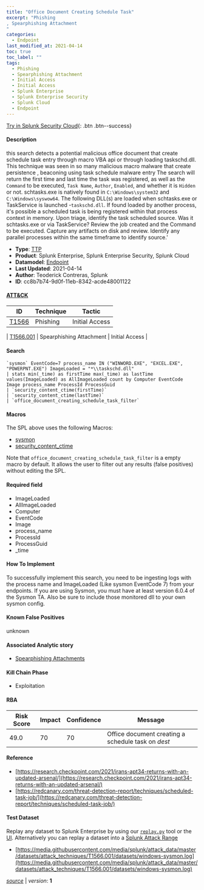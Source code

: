 ```yaml
---
title: "Office Document Creating Schedule Task"
excerpt: "Phishing
, Spearphishing Attachment
"
categories:
  - Endpoint
last_modified_at: 2021-04-14
toc: true
toc_label: ""
tags:
  - Phishing
  - Spearphishing Attachment
  - Initial Access
  - Initial Access
  - Splunk Enterprise
  - Splunk Enterprise Security
  - Splunk Cloud
  - Endpoint
---
```




[Try in Splunk Security Cloud](https://www.splunk.com/en_us/cyber-security.html){: .btn .btn--success}

#### Description

this search detects a potential malicious office document that create schedule task entry through macro VBA api or through loading taskschd.dll. This technique was seen in so many malicious macro malware that create persistence , beaconing using task schedule malware entry The search will return the first time and last time the task was registered, as well as the `Command` to be executed, `Task Name`, `Author`, `Enabled`, and whether it is `Hidden` or not. schtasks.exe is natively found in `C:\Windows\system32` and `C:\Windows\syswow64`. The following DLL(s) are loaded when schtasks.exe or TaskService is launched -`taskschd.dll`. If found loaded by another process, it's possible a scheduled task is being registered within that process context in memory. Upon triage, identify the task scheduled source. Was it schtasks.exe or via TaskService? Review the job created and the Command to be executed. Capture any artifacts on disk and review. Identify any parallel processes within the same timeframe to identify source.'

- **Type**: [TTP](https://github.com/splunk/security_content/wiki/object-Analytic-Types)
- **Product**: Splunk Enterprise, Splunk Enterprise Security, Splunk Cloud
- **Datamodel**: [Endpoint](https://docs.splunk.com/Documentation/CIM/latest/User/Endpoint)
- **Last Updated**: 2021-04-14
- **Author**: Teoderick Contreras, Splunk
- **ID**: cc8b7b74-9d0f-11eb-8342-acde48001122


#### [ATT&CK](https://attack.mitre.org/)

| ID             | Technique        |  Tactic             |
| -------------- | ---------------- |-------------------- |
| [T1566](https://attack.mitre.org/techniques/T1566/) | Phishing | Initial Access |

| [T1566.001](https://attack.mitre.org/techniques/T1566/001/) | Spearphishing Attachment | Initial Access |

#### Search

```
`sysmon` EventCode=7 process_name IN ("WINWORD.EXE", "EXCEL.EXE", "POWERPNT.EXE") ImageLoaded = "*\\taskschd.dll" 
| stats min(_time) as firstTime max(_time) as lastTime values(ImageLoaded) as AllImageLoaded count by Computer EventCode Image process_name ProcessId ProcessGuid 
| `security_content_ctime(firstTime)` 
| `security_content_ctime(lastTime)` 
| `office_document_creating_schedule_task_filter`
```

#### Macros
The SPL above uses the following Macros:
* [sysmon](https://github.com/splunk/security_content/blob/develop/macros/sysmon.yml)
* [security_content_ctime](https://github.com/splunk/security_content/blob/develop/macros/security_content_ctime.yml)

Note that `office_document_creating_schedule_task_filter` is a empty macro by default. It allows the user to filter out any results (false positives) without editing the SPL.

#### Required field
* ImageLoaded
* AllImageLoaded
* Computer
* EventCode
* Image
* process_name
* ProcessId
* ProcessGuid
* _time


#### How To Implement
To successfully implement this search, you need to be ingesting logs with the process name and ImageLoaded (Like sysmon EventCode 7) from your endpoints. If you are using Sysmon, you must have at least version 6.0.4 of the Sysmon TA. Also be sure to include those monitored dll to your own sysmon config.

#### Known False Positives
unknown

#### Associated Analytic story
* [Spearphishing Attachments](/stories/spearphishing_attachments)


#### Kill Chain Phase
* Exploitation



#### RBA

| Risk Score  | Impact      | Confidence   | Message      |
| ----------- | ----------- |--------------|--------------|
| 49.0 | 70 | 70 | Office document creating a schedule task on $dest$ |




#### Reference

* [https://research.checkpoint.com/2021/irans-apt34-returns-with-an-updated-arsenal/](https://research.checkpoint.com/2021/irans-apt34-returns-with-an-updated-arsenal/)
* [https://redcanary.com/threat-detection-report/techniques/scheduled-task-job/](https://redcanary.com/threat-detection-report/techniques/scheduled-task-job/)



#### Test Dataset
Replay any dataset to Splunk Enterprise by using our [`replay.py`](https://github.com/splunk/attack_data#using-replaypy) tool or the [UI](https://github.com/splunk/attack_data#using-ui).
Alternatively you can replay a dataset into a [Splunk Attack Range](https://github.com/splunk/attack_range#replay-dumps-into-attack-range-splunk-server)


* [https://media.githubusercontent.com/media/splunk/attack_data/master/datasets/attack_techniques/T1566.001/datasets/windows-sysmon.log](https://media.githubusercontent.com/media/splunk/attack_data/master/datasets/attack_techniques/T1566.001/datasets/windows-sysmon.log)



[*source*](https://github.com/splunk/security_content/tree/develop/detections/endpoint/office_document_creating_schedule_task.yml) \| *version*: **1**